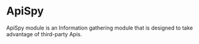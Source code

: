 # ApiSpy
ApiSpy module is an Information gathering module that is designed to take advantage of third-party Apis.
